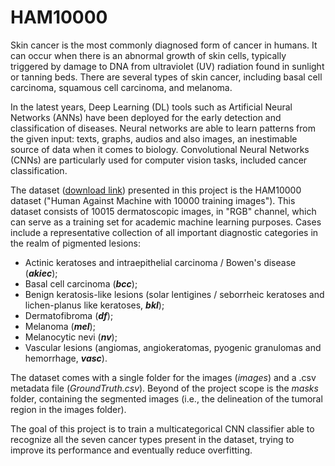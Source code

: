 # HAM10000

Skin cancer is the most commonly diagnosed form of cancer in humans. It can occur when there is an abnormal growth of skin cells, typically triggered by damage to DNA from ultraviolet (UV) radiation found in sunlight or tanning beds. There are several types of skin cancer, including basal cell carcinoma, squamous cell carcinoma, and melanoma.

In the latest years, Deep Learning (DL) tools such as Artificial Neural Networks (ANNs) have been deployed for the early detection and classification of diseases. Neural networks are able to learn patterns from the given input: texts, graphs, audios and also images, an inestimable source of data when it comes to biology. Convolutional Neural Networks (CNNs) are particularly used for computer vision tasks, included cancer classification.

The dataset ([download link](https://www.kaggle.com/datasets/surajghuwalewala/ham1000-segmentation-and-classification/download?datasetVersionNumber=2)) presented in this project is the HAM10000 dataset ("Human Against Machine with 10000 training images"). This dataset consists of 10015 dermatoscopic images, in "RGB" channel, which can serve as a training set for academic machine learning purposes. Cases include a representative collection of all important diagnostic categories in the realm of pigmented lesions:



*   Actinic keratoses and intraepithelial carcinoma / Bowen's disease (***akiec***);
*   Basal cell carcinoma (***bcc***);
*   Benign keratosis-like lesions (solar lentigines / seborrheic keratoses and lichen-planus like keratoses, ***bkl***);
*   Dermatofibroma (***df***);
*   Melanoma (***mel***);
*   Melanocytic nevi (***nv***);
*   Vascular lesions (angiomas, angiokeratomas, pyogenic granulomas and hemorrhage, ***vasc***).

The dataset comes with a single folder for the images (*images*) and a .csv metadata file (*GroundTruth.csv*). Beyond of the project scope is the *masks* folder, containing the segmented images (i.e., the delineation of the tumoral region in the images folder).

The goal of this project is to train a multicategorical CNN classifier able to recognize all the seven cancer types present in the dataset, trying to improve its performance and eventually reduce overfitting.
